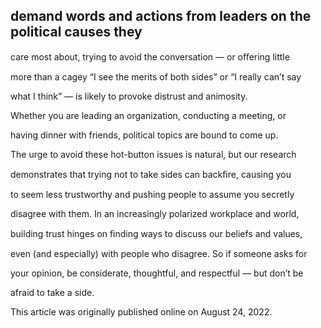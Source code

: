 ## demand words and actions from leaders on the political causes they

care most about, trying to avoid the conversation — or oﬀering little

more than a cagey “I see the merits of both sides” or “I really can’t say

what I think” — is likely to provoke distrust and animosity.

Whether you are leading an organization, conducting a meeting, or

having dinner with friends, political topics are bound to come up.

The urge to avoid these hot-button issues is natural, but our research

demonstrates that trying not to take sides can backﬁre, causing you

to seem less trustworthy and pushing people to assume you secretly

disagree with them. In an increasingly polarized workplace and world,

building trust hinges on ﬁnding ways to discuss our beliefs and values,

even (and especially) with people who disagree. So if someone asks for

your opinion, be considerate, thoughtful, and respectful — but don’t be

afraid to take a side.

This article was originally published online on August 24, 2022.